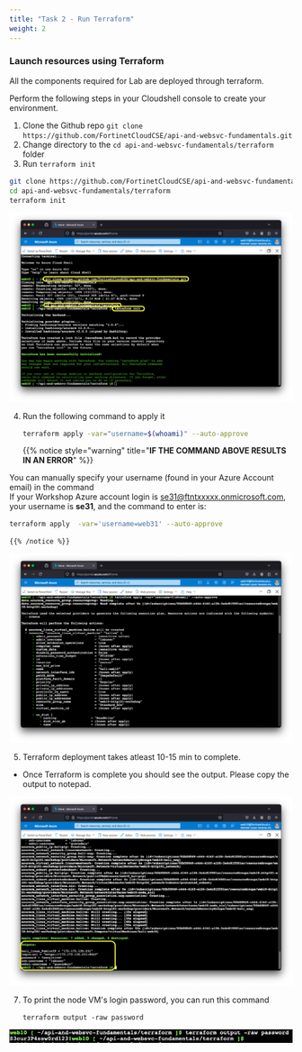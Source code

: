 ```yaml
---
title: "Task 2 - Run Terraform"
weight: 2
---
```


### Launch resources using Terraform

All the components required for Lab are deployed through terraform. 


Perform the following steps in your Cloudshell console to create your environment.

1. Clone the Github repo `git clone https://github.com/FortinetCloudCSE/api-and-websvc-fundamentals.git`
2. Change directory to the `cd api-and-websvc-fundamentals/terraform` folder
3. Run `terraform init`

```sh
git clone https://github.com/FortinetCloudCSE/api-and-websvc-fundamentals.git
cd api-and-websvc-fundamentals/terraform
terraform init
```

![lab11](../images/terraform1.png)

    
4. Run the following command to apply it

    ```sh
   terraform apply -var="username=$(whoami)" --auto-approve
    ```

    {{% notice style="warning" title="**IF THE COMMAND ABOVE RESULTS IN AN ERROR**" %}} 

You can manually specify your username (found in your Azure Account email) in the command  
If your Workshop Azure account login is se31@ftntxxxxx.onmicrosoft.com, your username is **se31**, and the command to enter is:

```sh
terraform apply  -var='username=web31' --auto-approve
```
    
    {{% /notice %}} 


![lab12](../images/terraform2.png)
    
5. Terraform deployment takes atleast 10-15 min to complete.
  * Once Terraform is complete you should see the output. Please copy the output to notepad.

![lab13](../images/tfoutput.png)



7. To print the node VM's login password, you can run this command 

   ```
   terraform output -raw password
   ```

![lab14](../images/lin_pass.png)
